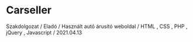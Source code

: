 # Carseller

Szakdolgozat /
Eladó / Használt autó árusító weboldal /
HTML , CSS , PHP , jQuery , Javascript /
2021.04.13
